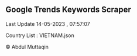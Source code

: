 

## Google Trends Keywords Scraper 
 
Last Update 14-05-2023 , 07:57:07

Country List :
VIETNAM.json



© Abdul Muttaqin 
